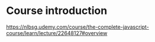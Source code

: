 # Course introduction

<https://nlbsg.udemy.com/course/the-complete-javascript-course/learn/lecture/22648127#overview>
